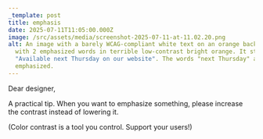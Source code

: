 ```yaml
---
_template: post
title: emphasis
date: 2025-07-11T11:05:00.000Z
image: /src/assets/media/screenshot-2025-07-11-at-11.02.20.png
alt: An image with a barely WCAG-compliant white text on an orange background,
  with 2 emphasized words in terrible low-contrast bright orange. It states
  "Available next Thursday on our website". The words "next Thursday" are
  emphasized.
---
```

Dear designer,

A practical tip. When you want to emphasize something, please increase the contrast instead of lowering it.

(Color contrast is a tool you control. Support your users!)
